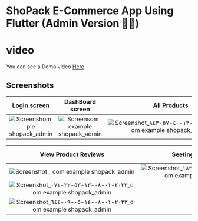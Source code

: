 # **ShoPack E-Commerce App Using Flutter (Admin Version 👮‍♂️)**

# video
You can see a Demo video [Here](https://youtu.be/1vWLRVvNGP4)

## Screenshots

  Login screen                 |   DashBoard screen        |  All Products | Edit product Screen 
:-------------------------:|:-------------------------:|:-------------------------:|:-------------------------:
![Screenshomple shopack_admin](https://user-images.githubusercontent.com/55716560/211194533-3c5e76df-9ba6-4765-8e28-aef638c5efa2.jpg)|![Screensom example shopack_admin](https://user-images.githubusercontent.com/55716560/211194505-6bac8a75-696e-4372-a4d5-916e283ec277.jpg)|![Screenshot_٢٠٢٣-٠١-٠٨-١٣-٤٠-٥٧-٨٤٣_com example shopack_admin](https://user-images.githubusercontent.com/55716560/211194584-f9ae321d-0631-4cd3-b959-79f57112a42b.jpg)|![Screenshot_com example shopack_admin](https://user-images.githubusercontent.com/55716560/211194680-c05388eb-5337-444f-b4d4-13fb9160eb3c.jpg)

  View Product Reviews                  |   Seetings PopUp Menu       |  Orders Screen |  Users Screen      
:-------------------------:|:-------------------------:|:-------------------------:|:-------------------------:
![Screenshot__com example shopack_admin](https://user-images.githubusercontent.com/55716560/211194793-4da281ae-6538-461b-aa61-3f5204b4d1d8.jpg)|![Screenshot_٢٠٢٣-٠١-٠٨-١٣-٥٩-١٢-١٨٢_com example shopack_admin](https://user-images.githubusercontent.com/55716560/211194868-afd40225-c156-4ec2-8490-56080975eeee.jpg)
|![Screenshot_٢٠٢٣-٠١-٠٨-١٣-٥٣-٢٢-٠٧١_com example shopack_admin](https://user-images.githubusercontent.com/55716560/211195065-4f457f15-9a46-4a18-8f8a-e45f650e98a5.jpg)
|![Screenshot_٢٠٢٣-٠١-٠٨-١٤-٠٥-٠٩-٦٤٤_com example shopack_admin](https://user-images.githubusercontent.com/55716560/211195108-cfbb2384-789b-4a5f-b210-602fad4f0566.jpg)


